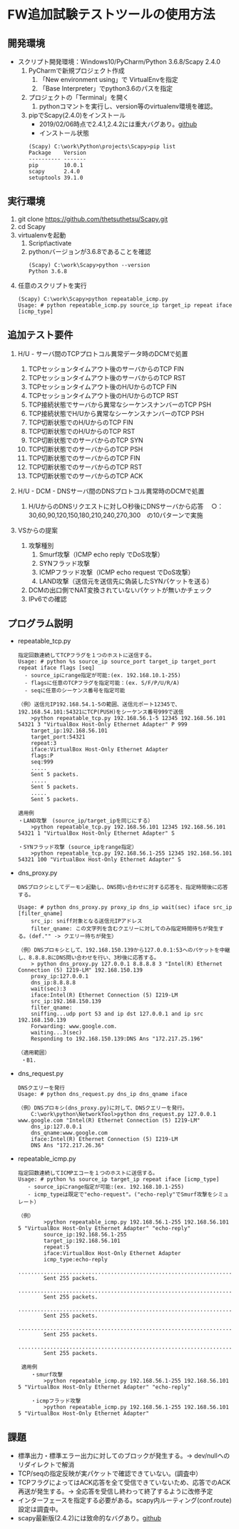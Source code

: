 # FW追加試験テストツールの使用方法
## 開発環境
* スクリプト開発環境：Windows10/PyCharm/Python 3.6.8/Scapy 2.4.0
    1. PyCharmで新規プロジェクト作成
        1. 「New environment using」で VirtualEnvを指定
        2. 「Base Interpreter」でpython3.6のパスを指定
    1. プロジェクトの「Terminal」を開く
        1. pythonコマントを実行し、version等のvirtualenv環境を確認。
    1. pipでScapy(2.4.0)をインストール
         * 2019/02/06時点で2.4.1,2.4.2には重大バグあり。[github](https://github.com/secdev/scapy/issues/1819)
         * インストール状態
         ```
         (Scapy) C:\work\Python\projects\Scapy>pip list
        Package    Version
        ---------- -------
        pip        10.0.1
        scapy      2.4.0
        setuptools 39.1.0
         ```

## 実行環境
1. git clone https://github.com/thetsuthetsu/Scapy.git
2. cd Scapy
3. virtualenvを起動
    1. Script\activate
    2. pythonバージョンが3.6.8であることを確認
        ```
        (Scapy) C:\work\Scapy>python --version
        Python 3.6.8
        ```
4. 任意のスクリプトを実行
    ```
    (Scapy) C:\work\Scapy>python repeatable_icmp.py
    Usage: # python repeatable_icmp.py source_ip target_ip repeat iface [icmp_type]
    ```
        
## 追加テスト要件
1. H/U - サーバ間のTCPプロトコル異常データ時のDCMで処置
    1. TCPセッションタイムアウト後のサーバからのTCP FIN
    2. TCPセッションタイムアウト後のサーバからのTCP RST
    3. TCPセッションタイムアウト後のH/UからのTCP FIN
    4. TCPセッションタイムアウト後のH/UからのTCP RST
    5. TCP接続状態でサーバから異常なシーケンスナンバーのTCP PSH
    6. TCP接続状態でH/Uから異常なシーケンスナンバーのTCP PSH
    7. TCP切断状態でのH/UからのTCP FIN
    8. TCP切断状態でのH/UからのTCP RST
    9. TCP切断状態でのサーバからのTCP SYN
   10. TCP切断状態でのサーバからのTCP PSH
   11. TCP切断状態でのサーバからのTCP FIN
   12. TCP切断状態でのサーバからのTCP RST
   13. TCP切断状態でのサーバからのTCP ACK

2.  H/U - DCM - DNSサーバ間のDNSプロトコル異常時のDCMで処置
    1. H/UからのDNSリクエストに対し○秒後にDNSサーバから応答
       　○：30,60,90,120,150,180,210,240,270,300　の10パターンで実施

3. VSからの提案
    1. 攻撃種別
        1. Smurf攻撃（ICMP echo reply でDoS攻撃）
        2. SYNフラッド攻撃
        3. ICMPフラッド攻撃（ICMP echo request でDoS攻撃）
        4. LAND攻撃（送信元を送信先に偽装したSYNパケットを送る）
    2. DCMの出口側でNAT変換されていないパケットが無いかチェック
    3. IPv6での確認

## プログラム説明
* repeatable_tcp.py
    ```
    指定回数連続してTCPフラグを１つのホストに送信する。
    Usage: # python %s source_ip source_port target_ip target_port repeat iface flags [seq]
      - source_ipにrange指定が可能:(ex. 192.168.10.1-255)
      - flagsに任意のTCPフラグを指定可能：(ex. S/F/P/U/R/A)
      - seqに任意のシーケンス番号を指定可能

   （例）送信元IP192.168.54.1-5の範囲、送信元ポート12345で、192.168.54.101:54321にTCP(PUSH)をシーケンス番号999で送信
        >python repeatable_tcp.py 192.168.56.1-5 12345 192.168.56.101 54321 3 "VirtualBox Host-Only Ethernet Adapter" P 999
        target_ip:192.168.56.101
        target_port:54321
        repeat:3
        iface:VirtualBox Host-Only Ethernet Adapter
        flags:P
        seq:999
        .....
        Sent 5 packets.
        .....
        Sent 5 packets.
        .....
        Sent 5 packets.

   適用例
    ・LAND攻撃　(source_ip/target_ipを同じにする）
        >python repeatable_tcp.py 192.168.56.101 12345 192.168.56.101 54321 1 "VirtualBox Host-Only Ethernet Adapter" S

    ・SYNフラッド攻撃 (source_ipをrange指定）
        >python repeatable_tcp.py 192.168.56.1-255 12345 192.168.56.101 54321 100 "VirtualBox Host-Only Ethernet Adapter" S
    ```
    
* dns_proxy.py
    ```
    DNSプロクシとしてデーモン起動し、DNS問い合わせに対する応答を、指定時間後に応答する。

    Usage: # python dns_proxy.py proxy_ip dns_ip wait(sec) iface src_ip [filter_qname]
        src_ip: sniff対象となる送信元IPアドレス
        filter_qname: この文字列を含むクエリーに対してのみ指定時間待ちが発生する。(def."" -> クエリー待ちが発生）

    （例）DNSプロキシとして、192.168.150.139から127.0.0.1:53へのパケットを中継し、8.8.8.8にDNS問い合わせを行い、3秒後に応答する。
        > python dns_proxy.py 127.0.0.1 8.8.8.8 3 "Intel(R) Ethernet Connection (5) I219-LM" 192.168.150.139
        proxy_ip:127.0.0.1
        dns_ip:8.8.8.8
        wait(sec):3
        iface:Intel(R) Ethernet Connection (5) I219-LM
        src_ip:192.168.150.139
        filter_qname:
        sniffing...udp port 53 and ip dst 127.0.0.1 and ip src 192.168.150.139
        Forwarding: www.google.com.
        waiting...3(sec)
        Responding to 192.168.150.139:DNS Ans "172.217.25.196"

    （適用範囲）
     ・B1.
    ```
    
* dns_request.py
    ```
    DNSクエリーを発行
    Usage: # python dns_request.py dns_ip dns_qname iface

    （例）DNSプロキシ(dns_proxy.py)に対して、DNSクエリーを発行。
        C:\work\python\NetworkTool>python dns_request.py 127.0.0.1 www.google.com "Intel(R) Ethernet Connection (5) I219-LM"
        dns_ip:127.0.0.1
        dns_qname:www.google.com
        iface:Intel(R) Ethernet Connection (5) I219-LM
        DNS Ans "172.217.26.36"
    ```
    
* repeatable_icmp.py
    ```
    指定回数連続してICMPエコーを１つのホストに送信する。
    Usage: # python %s source_ip target_ip repeat iface [icmp_type]
       - source_ipにrange指定が可能:(ex. 192.168.10.1-255)
       - icmp_typeは既定で"echo-request"。("echo-reply"でSmurf攻撃をシミュレート）

    （例）
            >python repeatable_icmp.py 192.168.56.1-255 192.168.56.101 5 "VirtualBox Host-Only Ethernet Adapter" "echo-reply"
            source_ip:192.168.56.1-255
            target_ip:192.168.56.101
            repeat:5
            iface:VirtualBox Host-Only Ethernet Adapter
            icmp_type:echo-reply
            ...............................................................................................................................................................................................................................................................
            Sent 255 packets.
            ...............................................................................................................................................................................................................................................................
            Sent 255 packets.
            ...............................................................................................................................................................................................................................................................
            Sent 255 packets.
            ...............................................................................................................................................................................................................................................................
            Sent 255 packets.
            ...............................................................................................................................................................................................................................................................
            Sent 255 packets.

     適用例
        ・smurf攻撃
            >python repeatable_icmp.py 192.168.56.1-255 192.168.56.101 5 "VirtualBox Host-Only Ethernet Adapter" "echo-reply"

        ・icmpフラッド攻撃
            >python repeatable_icmp.py 192.168.56.1-255 192.168.56.101 5 "VirtualBox Host-Only Ethernet Adapter"
    ```
    
## 課題
* 標準出力・標準エラー出力に対してのブロックが発生する。-> dev/nullへのリダイレクトで解消
* TCP/seqの指定反映が実パケットで確認できていない。(調査中）
* TCPフラグによってはACK応答を全て受信できていないため、応答でのACK再送が発生する。-> 全応答を受信し終わって終了するように改修予定
* インターフェースを指定する必要がある。scapy内ルーティング(conf.route)設定は調査中。
* scapy最新版(2.4.2)には致命的なバグあり。[github](https://github.com/secdev/scapy/issues/1819)
